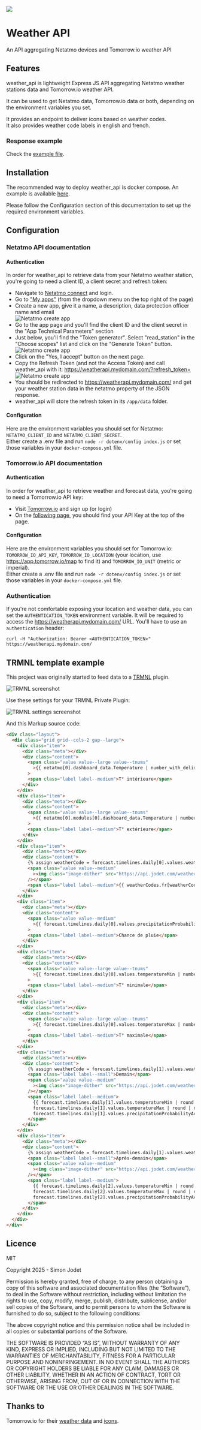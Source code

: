 ![](weather_icons/10000_clear_large.png)

# Weather API

An API aggregating Netatmo devices and Tomorrow.io weather API

## Features

weather_api is lightweight Express JS API aggregating Netatmo weather stations data and Tomorrow.io weather API.  

It can be used to get Netatmo data, Tomorrow.io data or both, depending on the environment variables you set.

It provides an endpoint to deliver icons based on weather codes.  
It also provides weather code labels in english and french.

### Response example

Check the [example file](doc/response_example.json).

## Installation

The recommended way to deploy weather_api is docker compose. An example is available [here](docker-compose.yml).

Please follow the Configuration section of this documentation to set up the required environment variables.

## Configuration

### Netatmo API documentation

#### Authentication

In order for weather_api to retrieve data from your Netatmo weather station, you're going to need a client ID, a client secret and refresh token:

- Navigate to [Netatmo connect](https://dev.netatmo.com/) and login.
- Go to ["My apps"](https://dev.netatmo.com/apps/) (from the dropdown menu on the top right of the page)
- Create a new app, give it a name, a description, data protection officer name and email  
  ![Netatmo create app](doc/images/netatmo_create_app.png)
- Go to the app page and you'll find the client ID and the client secret in the "App Technical Parameters" section
- Just below, you'll find the "Token generator". Select "read_station" in the "Choose scopes" list and click on the "Generate Token" button.  
  ![Netatmo create app](doc/images/netatmo_token_generator.png)
- Click on the "Yes, I accept" button on the next page.
- Copy the Refresh Token (and not the Access Token) and call weather_api with it: https://weatherapi.mydomain.com/?refresh_token=<refresh token>
  ![Netatmo create app](doc/images/netatmo_refresh_token.png)
- You should be redirected to https://weatherapi.mydomain.com/ and get your weather station data in the netatmo property of the JSON response.
- weather_api will store the refresh token in its `/app/data` folder.

#### Configuration

Here are the environment variables you should set for Netatmo: `NETATMO_CLIENT_ID` and `NETATMO_CLIENT_SECRET`.  
Either create a .env file and run `node -r dotenv/config index.js` or set those variables in your `docker-compose.yml` file.

### Tomorrow.io API documentation

#### Authentication

In order for weather_api to retrieve weather and forecast data, you're going to need a Tomorrow.io API key:

- Visit [Tomorrow.io](https://app.tomorrow.io/signin/) and sign up (or login)
- On the [following page](https://app.tomorrow.io/home), you should find your API Key at the top of the page.

#### Configuration

Here are the environment variables you should set for Tomorrow.io: `TOMORROW_IO_API_KEY`, `TOMORROW_IO_LOCATION` (your location, use https://app.tomorrow.io/map to find it) and `TOMORROW_IO_UNIT` (metric or imperial).  
Either create a .env file and run `node -r dotenv/config index.js` or set those variables in your `docker-compose.yml` file.

### Authentication

If you're not comfortable exposing your location and weather data, you can set the `AUTHENTICATION_TOKEN` environment variable. It will be required to access the https://weatherapi.mydomain.com/ URL. You'll have to use an `authentication` header:

```shell
curl -H "Authorization: Bearer <AUTHENTICATION_TOKEN>" https://weatherapi.mydomain.com/
```

## TRMNL template example

This project was originally started to feed data to a [TRMNL](https://usetrmnl.com/) plugin.

![TRMNL screenshot](doc/images/trmnl_screenshot.png "TRMNL screenshot")

Use these settings for your TRMNL Private Plugin:

![TRMNL settings screenshot](doc/images/trmnl_settings_screenshot.png "TRMNL settings screenshot")

And this Markup source code:

```html
<div class="layout">
  <div class="grid grid--cols-2 gap--large">
    <div class="item">
      <div class="meta"></div>
      <div class="content">
        <span class="value value--large value--tnums"
          >{{ netatmo[0].dashboard_data.Temperature | number_with_delimiter: ' ', ','}}°</span
        >
        <span class="label label--medium">T° intérieure</span>
      </div>
    </div>
    <div class="item">
      <div class="meta"></div>
      <div class="content">
        <span class="value value--large value--tnums"
          >{{ netatmo[0].modules[0].dashboard_data.Temperature | number_with_delimiter: ' ', ','}}°</span
        >
        <span class="label label--medium">T° extérieure</span>
      </div>
    </div>
    <div class="item">
      <div class="meta"></div>
      <div class="content">
        {% assign weatherCode = forecast.timelines.daily[0].values.weatherCodeMax | append: "" %}
        <span class="value value--medium"
          ><img class="image-dither" src="https://api.jodet.com/weather_icon/{{ weatherCode }}"
        /></span>
        <span class="label label--medium">{{ weatherCodes.fr[weatherCode] }}</span>
      </div>
    </div>
    <div class="item">
      <div class="meta"></div>
      <div class="content">
        <span class="value value--medium"
          >{{ forecast.timelines.daily[0].values.precipitationProbabilityAvg | number_with_delimiter: ' ', ',' }}%</span
        >
        <span class="label label--medium">Chance de pluie</span>
      </div>
    </div>
    <div class="item">
      <div class="meta"></div>
      <div class="content">
        <span class="value value--large value--tnums"
          >{{ forecast.timelines.daily[0].values.temperatureMin | number_with_delimiter: ' ', ','}}°</span
        >
        <span class="label label--medium">T° minimale</span>
      </div>
    </div>
    <div class="item">
      <div class="meta"></div>
      <div class="content">
        <span class="value value--large value--tnums"
          >{{ forecast.timelines.daily[0].values.temperatureMax | number_with_delimiter: ' ', ','}}°</span
        >
        <span class="label label--medium">T° maximale</span>
      </div>
    </div>
    <div class="item">
      <div class="meta"></div>
      <div class="content">
        {% assign weatherCode = forecast.timelines.daily[1].values.weatherCodeMax | append: "" %}
        <span class="label label--small">Demain</span>
        <span class="value value--medium"
          ><img class="image-dither" src="https://api.jodet.com/weather_icon/{{ weatherCode }}"
        /></span>
        <span class="label label--medium">
          {{ forecast.timelines.daily[1].values.temperatureMin | round | number_with_delimiter: ' ', ','}}° | {{
          forecast.timelines.daily[1].values.temperatureMax | round | number_with_delimiter: ' ', ','}}° | {{
          forecast.timelines.daily[1].values.precipitationProbabilityAvg | round | number_with_delimiter: ' ', ','}}%
        </span>
      </div>
    </div>
    <div class="item">
      <div class="meta"></div>
      <div class="content">
        {% assign weatherCode = forecast.timelines.daily[1].values.weatherCodeMax | append: "" %}
        <span class="label label--small">Après-demain</span>
        <span class="value value--medium"
          ><img class="image-dither" src="https://api.jodet.com/weather_icon/{{ weatherCode }}"
        /></span>
        <span class="label label--medium">
          {{ forecast.timelines.daily[2].values.temperatureMin | round | number_with_delimiter: ' ', ','}}° | {{
          forecast.timelines.daily[2].values.temperatureMax | round | number_with_delimiter: ' ', ','}}° | {{
          forecast.timelines.daily[2].values.precipitationProbabilityAvg | round | number_with_delimiter: ' ', ','}}%
        </span>
      </div>
    </div>
  </div>
</div>
```

## Licence

MIT

Copyright 2025 - Simon Jodet

Permission is hereby granted, free of charge, to any person obtaining a copy of this software and associated documentation files (the “Software”), to deal in the Software without restriction, including without limitation the rights to use, copy, modify, merge, publish, distribute, sublicense, and/or sell copies of the Software, and to permit persons to whom the Software is furnished to do so, subject to the following conditions:

The above copyright notice and this permission notice shall be included in all copies or substantial portions of the Software.

THE SOFTWARE IS PROVIDED “AS IS”, WITHOUT WARRANTY OF ANY KIND, EXPRESS OR IMPLIED, INCLUDING BUT NOT LIMITED TO THE WARRANTIES OF MERCHANTABILITY, FITNESS FOR A PARTICULAR PURPOSE AND NONINFRINGEMENT. IN NO EVENT SHALL THE AUTHORS OR COPYRIGHT HOLDERS BE LIABLE FOR ANY CLAIM, DAMAGES OR OTHER LIABILITY, WHETHER IN AN ACTION OF CONTRACT, TORT OR OTHERWISE, ARISING FROM, OUT OF OR IN CONNECTION WITH THE SOFTWARE OR THE USE OR OTHER DEALINGS IN THE SOFTWARE.

## Thanks to

Tomorrow.io for their [weather data](https://www.tomorrow.io/weather-api/) and [icons](https://github.com/Tomorrow-IO-API/tomorrow-weather-codes).
